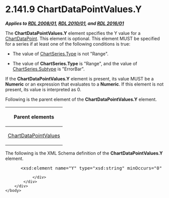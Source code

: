 <html dir="LTR" xmlns:mshelp="http://msdn.microsoft.com/mshelp" xmlns:ddue="http://ddue.schemas.microsoft.com/authoring/2003/5" xmlns:xlink="http://www.w3.org/1999/xlink" xmlns:tool="http://www.microsoft.com/tooltip">
    <head>
        <meta http-equiv="Content-Type" content="text/html; CHARSET=utf-8"></meta>
        <meta name="save" content="history"></meta>
        <title>2.141.9 ChartDataPointValues.Y</title>
        <xml>
            <mshelp:toctitle title="2.141.9 ChartDataPointValues.Y"></mshelp:toctitle>
            <mshelp:rltitle title="[MS-RDL]: ChartDataPointValues.Y"></mshelp:rltitle>
            <mshelp:keyword index="A" term="12848598-a2d4-45c4-b5ec-3d09b0550e2e"></mshelp:keyword>
            <mshelp:attr name="DCSext.ContentType" value="open specification"></mshelp:attr>
            <mshelp:attr name="AssetID" value="12848598-a2d4-45c4-b5ec-3d09b0550e2e"></mshelp:attr>
            <mshelp:attr name="TopicType" value="kbRef"></mshelp:attr>
            <mshelp:attr name="DCSext.Title" value="[MS-RDL]: ChartDataPointValues.Y" />
        </xml>
    </head>
    <body>
        <div id="header">
            <h1 class="heading">2.141.9 ChartDataPointValues.Y</h1>
        </div>
        <div id="mainSection">
            <div id="mainBody">
                <div id="allHistory" class="saveHistory"></div>
                <div id="sectionSection0" class="section" name="collapseableSection">
                    

<p><b><i>Applies to </i></b><a href="1e855f94-4617-47e4-b89e-0856c6cb420f.html"><b><i>RDL 2008/01</i></b></a><b><i>,
</i></b><a href="3428e690-a348-4ec7-8a6a-8efb42d2cdee.html"><b><i>RDL 2010/01</i></b></a><b><i>,
and </i></b><a href="52ce3983-2bfc-4e72-9359-42aaf5fe4509.html"><b><i>RDL 2016/01</i></b></a></p>

<p>The <b>ChartDataPointValues.Y</b> element specifies the Y
value for a <a href="86cf2a9b-4610-4ffe-8fff-16480a7bf6a4.html">ChartDataPoint</a>.
This element is optional. This element MUST be specified for a series if at
least one of the following conditions is true:</p>

<ul><li><p><span><span> 
</span></span>The value of <a href="d4c74852-ecd9-4eb7-90ae-705a369963fe.html">ChartSeries.Type</a>
is not &quot;Range&quot;.</p>

</li><li><p><span><span> 
</span></span>The value of <b>ChartSeries.Type</b> is &quot;Range&quot;, and
the value of <a href="4b2b5c6a-16e8-4996-b095-513b2bec5a15.html">ChartSeries.Subtype</a>
is &quot;ErrorBar&quot;.</p>

</li></ul><p>If the <b>ChartDataPointValues.Y</b> element is present, its
value MUST be a <b>Numeric</b> or an expression that evaluates to a <b>Numeric</b>.
If this element is not present, its value is interpreted as 0.</p>

<p>Following is the parent element of the <b>ChartDataPointValues.Y</b>
element.</p>

<table>
 <thead>
  <tr>
   <th>
   <p>Parent elements</p>
   </th>
  </tr>
 </thead>
 <tr>
  <td>
  <p><a href="363590aa-46c3-499a-927f-a6495a0b1ab6.html">ChartDataPointValues</a></p>
  </td>
 </tr>
</table>

<p>The following is the XML Schema definition of the <b>ChartDataPointValues.Y</b>
element.           </p>

<dl>
<dd>
<div><pre> &lt;xsd:element name=&quot;Y&quot; type=&quot;xsd:string&quot; minOccurs=&quot;0&quot; /&gt;
</pre></div>
</dd></dl>


                </div>
            </div>
        </div>
    </body>
</html>